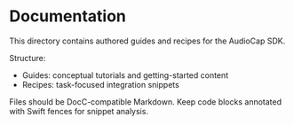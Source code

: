 # Documentation

This directory contains authored guides and recipes for the AudioCap SDK.

Structure:

- Guides: conceptual tutorials and getting-started content
- Recipes: task-focused integration snippets

Files should be DocC-compatible Markdown. Keep code blocks annotated with Swift fences for snippet analysis.
